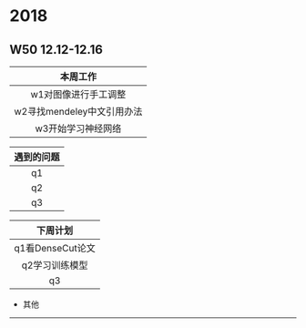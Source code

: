 # 2018
## W50 12.12-12.16
| 本周工作 |
| :-: |
| w1对图像进行手工调整 |
| w2寻找mendeley中文引用办法 |
| w3开始学习神经网络 |

| 遇到的问题 |
| :-: |
| q1   |
| q2   |
| q3   |

| 下周计划 |
| :-: |
| q1看DenseCut论文 |
| q2学习训练模型 |
| q3   |

* 其他
-------------------------------------------------------------